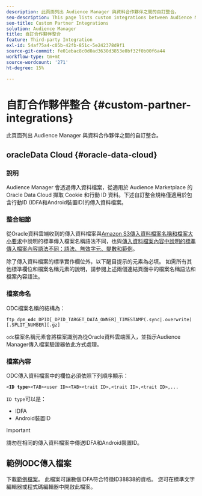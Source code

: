 ```yaml
---
description: 此頁面列出 Audience Manager 與資料合作夥伴之間的自訂整合。
seo-description: This page lists custom integrations between Audience Manager and data partners.
seo-title: Custom Partner Integrations
solution: Audience Manager
title: 自訂合作夥伴整合
feature: Third-party Integration
exl-id: 54af75a4-c05b-42fb-851c-5e242378d9f1
source-git-commit: fe01ebac8c0d0ad3630d3853e0bf32f0b00f6a44
workflow-type: tm+mt
source-wordcount: '271'
ht-degree: 15%

---
```


# 自訂合作夥伴整合 {#custom-partner-integrations}

此頁面列出 Audience Manager 與資料合作夥伴之間的自訂整合。

## oracleData Cloud {#oracle-data-cloud}

### 說明

Audience Manager 會透過傳入資料檔案，從適用於 Audience Marketplace 的 Oracle Data Cloud 擷取 Cookie 和行動 ID 資料。下述自訂整合規格僅適用於包含行動ID (IDFA和Android裝置ID)的傳入資料檔案。

### 整合細節

從Oracle資料雲端收到的傳入資料檔案與[Amazon S3傳入資料檔案名稱和檔案大小要求](/help/using/integration/sending-audience-data/batch-data-transfer-explained/inbound-s3-filenames.md)中說明的標準傳入檔案名稱語法不同，也與[傳入資料檔案內容中說明的標準傳入檔案內容語法不同：語法、無效字元、變數和範例](/help/using/integration/sending-audience-data/batch-data-transfer-explained/inbound-file-contents.md)。

除了傳入資料檔案的標準實作欄位外，以下醒目提示的元素為必填。 如需所有其他標準欄位和檔案名稱元素的說明，請參閱上述兩個連結頁面中的檔案名稱語法和檔案內容語法。

### 檔案命名

ODC檔案名稱的結構為：

`ftp_dpm_`**`odc`**`_DPID[_DPID_TARGET_DATA_OWNER]_TIMESTAMP(.sync|.overwrite)[.SPLIT_NUMBER][.gz]`

`odc`檔案名稱元素會將檔案識別為從Oracle資料雲端匯入，並指示Audience Manager傳入檔案驗證器依此方式處理。

### 檔案內容

ODC傳入資料檔案中的欄位必須依照下列順序顯示：

`<`**`ID type`**`><TAB><user ID><TAB><trait ID>,<trait ID>,<trait ID>,...`

`ID type`可以是：

* IDFA
* Android裝置ID

>[!IMPORTANT]
>
>請勿在相同的傳入資料檔案中傳送IDFA和Android裝置ID。

## 範例ODC傳入檔案

下載[範例檔案](/help/using/integration/assets/ftp_dpm_odc_12345_1556223815.sync)。 此檔案可讓數個IDFA符合特徵ID38838的資格。 您可在標準文字編輯器或程式碼編輯器中開啟此檔案。
